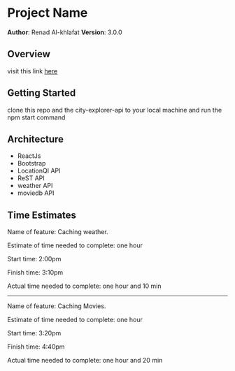 # Project Name

**Author**: Renad Al-khlafat
**Version**: 3.0.0 

## Overview
visit this link [here](https://renad-city-explorer.netlify.app)

## Getting Started
clone this repo and the city-explorer-api to your local machine and run the npm start command

## Architecture
- ReactJs
- Bootstrap
- LocationQI API 
- ReST API
- weather API
- moviedb API 


## Time Estimates

Name of feature: Caching weather.

Estimate of time needed to complete: one hour

Start time: 2:00pm

Finish time: 3:10pm

Actual time needed to complete: one hour and 10 min
___
Name of feature: Caching  Movies.

Estimate of time needed to complete: one hour

Start time: 3:20pm

Finish time: 4:40pm

Actual time needed to complete: one hour and 20 min